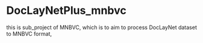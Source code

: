 # DocLayNetPlus_mnbvc
this is sub_project of MNBVC, which is to aim to process DocLayNet dataset to MNBVC format,
